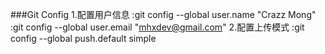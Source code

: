 ###Git Config
1.配置用户信息
:git config --global user.name  "Crazz Mong"
:git config --global user.email "mhxdev@gmail.com"
2.配置上传模式
:git config --global push.default simple
